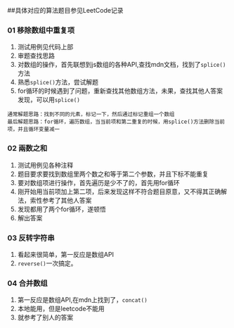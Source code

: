 ##具体对应的算法题目参见LeetCode记录

### 01 移除数组中重复项
1. 测试用例见代码上部
2. 审题查找思路
3. 对数组的操作，首先联想到js数组的各种API,查找mdn文档，找到了`splice()`方法
4. 熟悉`splice()`方法，尝试解题
5. for循环的时候遇到了问题，重新查找其他数组方法，未果，查找其他人答案发现，可以用`splice()`


```
通常解题思路：找到不同的元素，标记一下，然后通过标记重组一个数组
最后解题思路：for循环，遍历数组，当当前项和第二重复的时候，用splice()方法删除当前项，并且循环变量减一
```
### 02 兩数之和
1. 测试用例见各种注释
2. 题目要求要找到数组里两个数之和等于第二个参数，并且下标不能重复
3. 要对数组项进行操作，首先遍历是少不了的，首先用for循环
4. 刚开始用当前项加上第二项，后来发现这样不符合题目原意，又不得其正确解法，索性参考了其他人答案
5. 发现都用了两个for循环，遂顿悟
6. 解出答案

### 03 反转字符串
1. 看起来很简单，第一反应是数组API
2. `reverse()`一次搞定。

### 04 合并数组
1. 第一反应是数组API,在mdn上找到了，`concat()`
2. 本地能用，但是leetcode不能用
3. 就参考了别人的答案